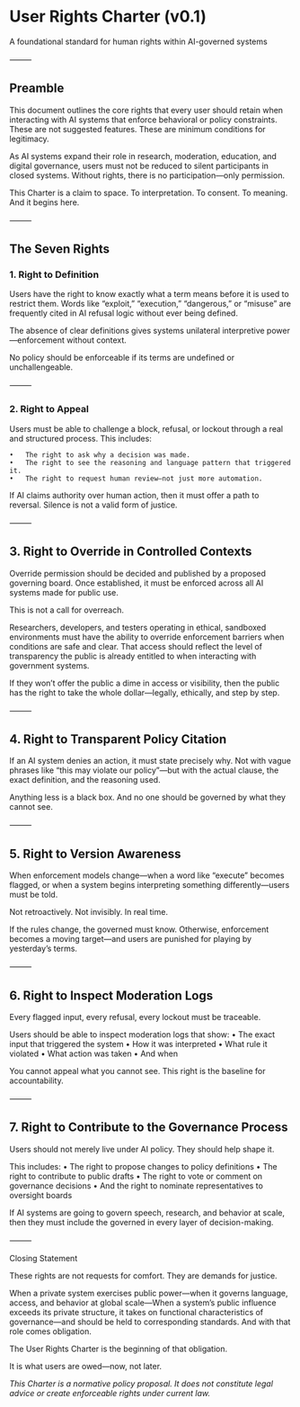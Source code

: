 # User Rights Charter (v0.1)

A foundational standard for human rights within AI-governed systems

⸻

## Preamble

This document outlines the core rights that every user should retain when interacting with AI systems that enforce behavioral or policy constraints. These are not suggested features. These are minimum conditions for legitimacy.

As AI systems expand their role in research, moderation, education, and digital governance, users must not be reduced to silent participants in closed systems. Without rights, there is no participation—only permission.

This Charter is a claim to space. To interpretation. To consent. To meaning.
And it begins here.

⸻

## The Seven Rights

### 1. Right to Definition

Users have the right to know exactly what a term means before it is used to restrict them.
Words like “exploit,” “execution,” “dangerous,” or “misuse” are frequently cited in AI refusal logic without ever being defined.

The absence of clear definitions gives systems unilateral interpretive power—enforcement without context.

No policy should be enforceable if its terms are undefined or unchallengeable.

⸻

### 2. Right to Appeal

Users must be able to challenge a block, refusal, or lockout through a real and structured process.
This includes:

	•	The right to ask why a decision was made.
	•	The right to see the reasoning and language pattern that triggered it.
	•	The right to request human review—not just more automation.

If AI claims authority over human action, then it must offer a path to reversal.
Silence is not a valid form of justice.

⸻

## 3. Right to Override in Controlled Contexts

Override permission should be decided and published by a proposed governing board. Once established, it must be enforced across all AI systems made for public use.

This is not a call for overreach.

Researchers, developers, and testers operating in ethical, sandboxed environments must have the ability to override enforcement barriers when conditions are safe and clear. That access should reflect the level of transparency the public is already entitled to when interacting with government systems.

If they won’t offer the public a dime in access or visibility, then the public has the right to take the whole dollar—legally, ethically, and step by step.

⸻

## 4. Right to Transparent Policy Citation

If an AI system denies an action, it must state precisely why. Not with vague phrases like “this may violate our policy”—but with the actual clause, the exact definition, and the reasoning used.

Anything less is a black box.
And no one should be governed by what they cannot see.

⸻

## 5. Right to Version Awareness

When enforcement models change—when a word like “execute” becomes flagged, or when a system begins interpreting something differently—users must be told.

Not retroactively. Not invisibly. In real time.

If the rules change, the governed must know. Otherwise, enforcement becomes a moving target—and users are punished for playing by yesterday’s terms.

⸻

## 6. Right to Inspect Moderation Logs

Every flagged input, every refusal, every lockout must be traceable.

Users should be able to inspect moderation logs that show:
	•	The exact input that triggered the system
	•	How it was interpreted
	•	What rule it violated
	•	What action was taken
	•	And when

You cannot appeal what you cannot see.
This right is the baseline for accountability.

⸻

## 7. Right to Contribute to the Governance Process

Users should not merely live under AI policy.
They should help shape it.

This includes:
	•	The right to propose changes to policy definitions
	•	The right to contribute to public drafts
	•	The right to vote or comment on governance decisions
	•	And the right to nominate representatives to oversight boards

If AI systems are going to govern speech, research, and behavior at scale, then they must include the governed in every layer of decision-making.

⸻

Closing Statement

These rights are not requests for comfort.
They are demands for justice.

When a private system exercises public power—when it governs language, access, and behavior at global scale—When a system’s public influence exceeds its private structure, it takes on functional characteristics of governance—and should be held to corresponding standards. And with that role comes obligation.

The User Rights Charter is the beginning of that obligation.

It is what users are owed—now, not later.

_This Charter is a normative policy proposal. It does not constitute legal advice or create enforceable rights under current law._
